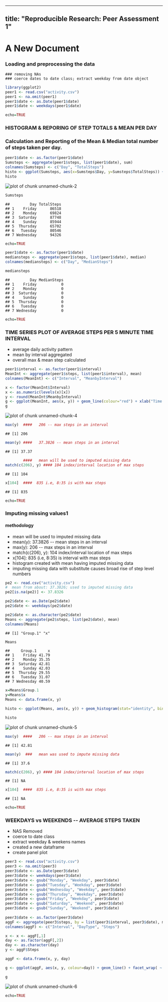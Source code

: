---

## title: "Reproducible Research: Peer Assessment 1"

#  A New Document

### Loading and preprocessing the data
	### removing NAs 
	### coerce dates to date class; extract weekday from date object


```r
library(ggplot2)
peer1 <- read.csv("activity.csv")
peer1 <- na.omit(peer1)
peer1$date <- as.Date(peer1$date)
peer1$date <- weekdays(peer1$date)

echo=TRUE
```

### HISTOGRAM & REPORING OF STEP TOTALS & MEAN PER DAY
### Calculation and Reporting of the Mean & Median total number of steps taken per day.


```r
peer1$date <- as.factor(peer1$date)
Sumsteps <- aggregate(peer1$steps, list(peer1$date), sum)
colnames(Sumsteps) <- c("Day", "TotalSteps")
histo <- ggplot(Sumsteps, aes(x=Sumsteps$Day, y=Sumsteps$TotalSteps)) + geom_histogram(stat="identity", binwidth = 0.5, color="black", fill="yellow") +  ylim(0, 100000) + xlab("Weekday") + ylab("Number of Steps") + labs(title="TOTAL STEPS TAKEN PER DAY")
histo
```

![plot of chunk unnamed-chunk-2](figure/unnamed-chunk-2.png) 

```r
Sumsteps
```

```
##         Day TotalSteps
## 1    Friday      86518
## 2    Monday      69824
## 3  Saturday      87748
## 4    Sunday      85944
## 5  Thursday      65702
## 6   Tuesday      80546
## 7 Wednesday      94326
```

```r
echo=TRUE
```


```r
peer1$date <- as.factor(peer1$date)
mediansteps <- aggregate(peer1$steps, list(peer1$date), median)
colnames(mediansteps) <- c("Day", "MedianSteps")

mediansteps
```

```
##         Day MedianSteps
## 1    Friday           0
## 2    Monday           0
## 3  Saturday           0
## 4    Sunday           0
## 5  Thursday           0
## 6   Tuesday           0
## 7 Wednesday           0
```

```r
echo=TRUE
```

###  TIME SERIES PLOT OF AVERAGE STEPS PER 5 MINUTE TIME INTERVAL
- average daily activity pattern
- mean by interval aggregated
- overall max & mean step calculated


```r
peer1$interval <- as.factor(peer1$interval)
MeanInt <- aggregate(peer1$steps, list(peer1$interval), mean)
colnames(MeanInt) <- c("Interval", "MeanbyInterval")

x <- factor(MeanInt$Interval)
x <- as.numeric(levels(x)[x])
y <- round(MeanInt$MeanbyInterval)
g <- ggplot(MeanInt, aes(x, y)) + geom_line(colour="red") + xlab("Time Intervals") + ylab("Average Number of Steps")+ xlab("5-Minute Intervals") + labs(title="AVERAGE STEPS TAKEN PER TIME INTERVAL")
g
```

![plot of chunk unnamed-chunk-4](figure/unnamed-chunk-4.png) 

```r
max(y)  ####   206 -- max steps in an interval
```

```
## [1] 206
```

```r
mean(y) ####   37.3826 -- mean steps in an interval
```

```
## [1] 37.37
```

```r
		####   mean will be used to imputed missing data
match(c(206), y) #### 104 index/interval location of max steps
```

```
## [1] 104
```

```r
x[104]  ####  835 i.e, 8:35 is with max steps
```

```
## [1] 835
```

```r
echo=TRUE
```

### Imputing missing values1
#### methodology 
-  	mean will be used to imputed missing data
-  	mean(y): 37.3826 -- mean steps in an interval
-	max(y):	206 -- max steps in an interval
-   match(c(206), y):  104 index/interval location of max steps
-   x[104]:  835 (i.e, 8:35) is interval with max steps
-	histogram created with mean having imputed missing data
-   imputing missing data with substitute causes broad rise of step level numbers


```r
pe2 <- read.csv("activity.csv")
#  mean from about: 37.3826; used to imputed missing data
pe2[is.na(pe2)] <- 37.8326

pe2$date <- as.Date(pe2$date)
pe2$date <- weekdays(pe2$date)

pe2$date <- as.character(pe2$date)
Means <- aggregate(pe2$steps, list(pe2$date), mean)
colnames(Means)
```

```
## [1] "Group.1" "x"
```

```r
Means
```

```
##     Group.1     x
## 1    Friday 41.79
## 2    Monday 35.35
## 3  Saturday 42.81
## 4    Sunday 42.03
## 5  Thursday 29.55
## 6   Tuesday 31.07
## 7 Wednesday 40.59
```

```r
x=Means$Group.1 
y=Means$x
Means <- data.frame(x, y)

histo <- ggplot(Means, aes(x, y)) + geom_histogram(stat="identity", binwidth = 0.5, color="black", fill="yellow") +  ylim(0, 50) + xlab("Weekday") + ylab("Number of Steps") + labs(title="AVG STEPS TAKEN PER DAY with imputed value added")

histo
```

![plot of chunk unnamed-chunk-5](figure/unnamed-chunk-5.png) 

```r
max(y)  ####   206 -- max steps in an interval
```

```
## [1] 42.81
```

```r
mean(y)  ###   mean was used to impute missing data
```

```
## [1] 37.6
```

```r
match(c(206), y) #### 104 index/interval location of max steps
```

```
## [1] NA
```

```r
x[104]  ####  835 i.e, 8:35 is with max steps
```

```
## [1] NA
```

```r
echo=TRUE
```

### WEEKDAYS vs WEEKENDS -- AVERAGE STEPS TAKEN
- NAS Removed
- coerce to date class
- extract weekday & weekens names
- created a new dataframe
- create panel plot


```r
peer3 <- read.csv("activity.csv")
peer3 <- na.omit(peer3)
peer3$date <- as.Date(peer3$date)
peer3$date <- weekdays(peer3$date)
peer3$date <- gsub("Monday", "Weekday", peer3$date)
peer3$date <- gsub("Tuesday", "Weekday", peer3$date)
peer3$date <- gsub("Wednesday", "Weekday", peer3$date)
peer3$date <- gsub("Thursday", "Weekday", peer3$date)
peer3$date <- gsub("Friday", "Weekday", peer3$date)
peer3$date <- gsub("Saturday", "Weekend", peer3$date)
peer3$date <- gsub("Sunday", "Weekend", peer3$date)
 
peer3$date <- as.factor(peer3$date)
aggF <- aggregate(peer3$steps, by = list(peer3$interval, peer3$date), mean)
colnames(aggF) <- c("Interval", "DayType", "Steps")

x <- x <- aggF[,1]
day <- as.factor(aggF[,2])
day <- as.character(day)
y <- aggF$Steps

aggF <- data.frame(x, y, day)

g <- ggplot(aggF, aes(x, y, colour=day)) + geom_line() + facet_wrap( ~ day, nrow=2) + xlab("Time Intervals") + ylab("Average Steps Taken") + labs(title="Average Steps Taken\n(Weekday vs Weekend)")

g
```

![plot of chunk unnamed-chunk-6](figure/unnamed-chunk-6.png) 

```r
echo=TRUE
```


